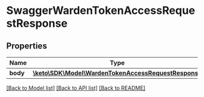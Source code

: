 # SwaggerWardenTokenAccessRequestResponse

## Properties
Name | Type | Description | Notes
------------ | ------------- | ------------- | -------------
**body** | [**\keto\SDK\Model\WardenTokenAccessRequestResponse**](WardenTokenAccessRequestResponse.md) |  | [optional] 

[[Back to Model list]](../README.md#documentation-for-models) [[Back to API list]](../README.md#documentation-for-api-endpoints) [[Back to README]](../README.md)


